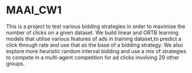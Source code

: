 # MAAI_CW1
This is a project to test various bidding strategies in order to maximise the number of clicks on a given dataset. 
We build linear and ORTB learning models that utilise various features of ads in training dataset,to predict a click through rate and use that as the base of a bidding strategy. 
We also explore more heuristic random interval bidding and use a mix of strategies to compete in a multi-agent competition
for ad clicks involving 29 other groups. 

